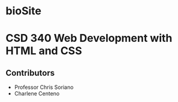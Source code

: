 # bioSite
# CSD 340 Web Development with HTML and CSS
## Contributors
  * Professor Chris Soriano
  * Charlene Centeno
